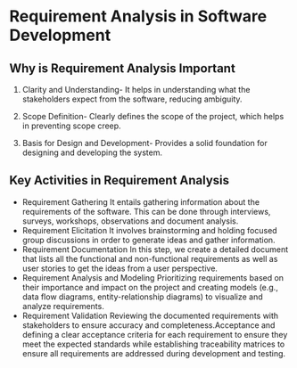 # Requirement Analysis in Software Development

## Why is Requirement Analysis Important
  1. Clarity and Understanding- It helps in understanding what the stakeholders expect from the software, reducing ambiguity.
  
  2. Scope Definition- Clearly defines the scope of the project, which helps in preventing scope creep.
  
  3. Basis for Design and Development- Provides a solid foundation for designing and developing the system.

## Key Activities in Requirement Analysis
- Requirement Gathering 
    It entails gathering information about the requirements of the software. This can be done through interviews, surveys, workshops, observations and document analysis.
- Requirement Elicitation
    It involves brainstorming and holding focused group discussions in order to generate ideas and gather information.   
- Requirement Documentation
    In this step, we create a detailed document that lists all the functional and non-functional requirements as well as user stories to get the ideas from a user perspective.
- Requirement Analysis and Modeling 
    Prioritizing requirements based on their importance and impact on the project and creating models (e.g., data flow diagrams, entity-relationship diagrams) to visualize and analyze requirements.
- Requirement Validation
    Reviewing the documented requirements with stakeholders to ensure accuracy and completeness.Acceptance and defining a clear acceptance criteria for each requirement to ensure they meet the expected standards while establishing traceability matrices to ensure all requirements are addressed during development and testing.
